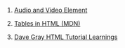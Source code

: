 1. [Audio and Video Element](https://rambabu-patidar.github.io/webDev/Audio%20and%20video%20element/)

2. [Tables in HTML (MDN)](https://rambabu-patidar.github.io/webDev/Tables%20in%20html%20mdn/)

3. [Dave Gray HTML Tutorial Learnings](https://rambabu-patidar.github.io/webDev/Dave-Gray%20tutorial%20learning)